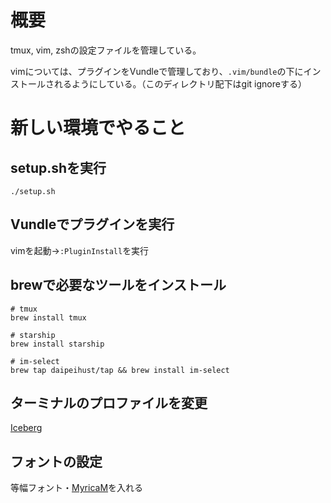 # 概要
tmux, vim, zshの設定ファイルを管理している。

vimについては、プラグインをVundleで管理しており、`.vim/bundle`の下にインストールされるようにしている。（このディレクトリ配下はgit ignoreする）

# 新しい環境でやること
## setup.shを実行
```
./setup.sh
```

## Vundleでプラグインを実行
vimを起動→`:PluginInstall`を実行

## brewで必要なツールをインストール
```
# tmux
brew install tmux

# starship
brew install starship

# im-select
brew tap daipeihust/tap && brew install im-select
```

## ターミナルのプロファイルを変更
[Iceberg](http://cocopon.github.io/iceberg.vim/)

## フォントの設定
等幅フォント・[MyricaM](https://myrica.estable.jp/myricamhistry/)を入れる